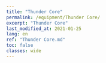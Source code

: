 ```yaml
---
title: "Thunder Core"
permalink: /equipment/Thunder Core/
excerpt: "Thunder Core"
last_modified_at: 2021-01-25
lang: en
ref: "Thunder Core.md"
toc: false
classes: wide
---
```


